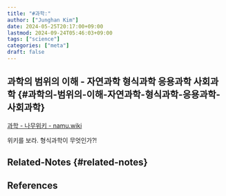 ```yaml
---
title: "#과학:"
author: ["Junghan Kim"]
date: 2024-05-25T20:17:00+09:00
lastmod: 2024-09-24T05:46:03+09:00
tags: ["science"]
categories: ["meta"]
draft: false
---
```


## 과학의 범위의 이해 - 자연과학 형식과학 응용과학 사회과학 {#과학의-범위의-이해-자연과학-형식과학-응용과학-사회과학}

[과학 - 나무위키 - namu.wiki](https://namu.wiki/w/%EA%B3%BC%ED%95%99)

위키를 보라. 형식과학이 무엇인가?!


## Related-Notes {#related-notes}

## References

<style>.csl-entry{text-indent: -1.5em; margin-left: 1.5em;}</style><div class="csl-bib-body">
</div>
